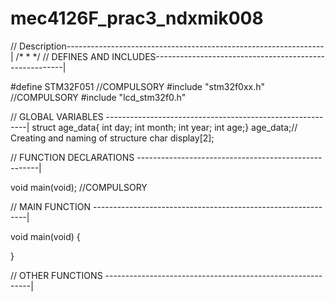 # mec4126F_prac3_ndxmik008

// Description----------------------------------------------------------------|
/*
 *
 */
// DEFINES AND INCLUDES-------------------------------------------------------|

#define STM32F051												   //COMPULSORY
#include "stm32f0xx.h"											   //COMPULSORY
#include "lcd_stm32f0.h"

// GLOBAL VARIABLES ----------------------------------------------------------|
struct age_data{ int day; int month; int year; int age;} age_data;// Creating and naming of structure
char display[2];


// FUNCTION DECLARATIONS -----------------------------------------------------|

void main(void);                                                   //COMPULSORY

// MAIN FUNCTION -------------------------------------------------------------|

void main(void)
{
	
}

// OTHER FUNCTIONS -----------------------------------------------------------|
